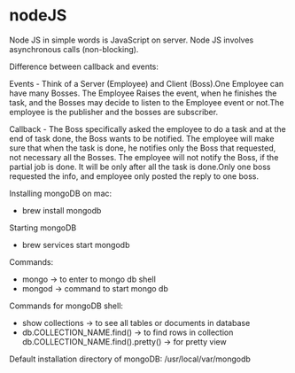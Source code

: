 # nodeJS
Node JS in simple words is JavaScript on server.
Node JS involves asynchronous calls (non-blocking).

Difference between callback and events:

Events - Think of a Server (Employee) and Client (Boss).One Employee can have many Bosses. The Employee Raises the event, when he finishes the task, and the Bosses may decide to listen to the Employee event or not.The employee is the publisher and the bosses are subscriber.

Callback - The Boss specifically asked the employee to do a task and at the end of task done, the Boss wants to be notified. The employee will make sure that when the task is done, he notifies only the Boss that requested, not necessary all the Bosses. The employee will not notify the Boss, if the partial job is done. It will be only after all the task is done.Only one boss requested the info, and employee only posted the reply to one boss.

Installing mongoDB on mac:
 - brew install mongodb

 Starting mongoDB
 - brew services start mongodb

 Commands:
 - mongo -> to enter to mongo db shell
 - mongod -> command to start mongo db

 
 Commands for mongoDB shell:
 - show collections -> to see all tables or documents in database
 - db.COLLECTION_NAME.find() -> to find rows in collection
 db.COLLECTION_NAME.find().pretty() -> for pretty view

Default installation directory of mongoDB:
/usr/local/var/mongodb